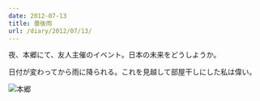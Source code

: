 ```yaml
---
date: 2012-07-13
title: 曇後雨
url: /diary/2012/07/13/
---
```


夜、本郷にて、友人主催のイベント。日本の未来をどうしようか。

日付が変わってから雨に降られる。これを見越して部屋干しにした私は偉い。

![本郷](http://instagram.com/p/NBJXnvSLuk/media?size=l "本郷")